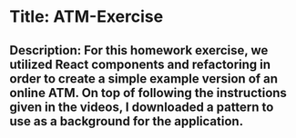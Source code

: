 # Title: ATM-Exercise

## Description: For this homework exercise, we utilized React components and refactoring in order to create a simple example version of an online ATM. On top of following the instructions given in the videos, I downloaded a pattern to use as a background for the application.
